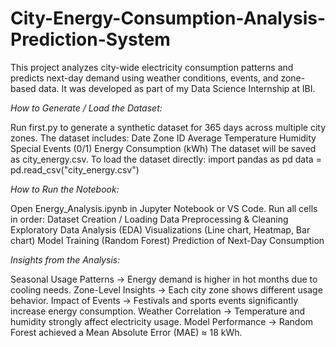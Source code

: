 # City-Energy-Consumption-Analysis-Prediction-System

This project analyzes city-wide electricity consumption patterns and predicts next-day demand using weather conditions, events, and zone-based data. It was developed as part of my Data Science Internship at IBI.

*How to Generate / Load the Dataset:*

Run first.py to generate a synthetic dataset for 365 days across multiple city zones.
The dataset includes:
Date
Zone ID
Average Temperature
Humidity
Special Events (0/1)
Energy Consumption (kWh)
The dataset will be saved as city_energy.csv.
To load the dataset directly:
import pandas as pd
data = pd.read_csv("city_energy.csv")

*How to Run the Notebook:*

Open Energy_Analysis.ipynb in Jupyter Notebook or VS Code.
Run all cells in order:
Dataset Creation / Loading
Data Preprocessing & Cleaning
Exploratory Data Analysis (EDA)
Visualizations (Line chart, Heatmap, Bar chart)
Model Training (Random Forest)
Prediction of Next-Day Consumption

*Insights from the Analysis:*

Seasonal Usage Patterns → Energy demand is higher in hot months due to cooling needs.
Zone-Level Insights → Each city zone shows different usage behavior.
Impact of Events → Festivals and sports events significantly increase energy consumption.
Weather Correlation → Temperature and humidity strongly affect electricity usage.
Model Performance → Random Forest achieved a Mean Absolute Error (MAE) ≈ 18 kWh.

